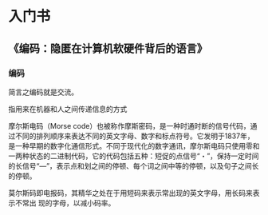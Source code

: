 # 入门书

## 《编码：隐匿在计算机软硬件背后的语言》

### 编码

简言之编码就是交流。

指用来在机器和人之间传递信息的方式

摩尔斯电码（Morse code）也被称作摩斯密码，是一种时通时断的信号代码，通过不同的排列顺序来表达不同的英文字母、数字和标点符号。它发明于1837年，是一种早期的数字化通信形式。不同于现代化的数字通讯，摩尔斯电码只使用零和一两种状态的二进制代码，它的代码包括五种：短促的点信号“・”，保持一定时间的长信号“—”，表示点和划之间的停顿、每个词之间中等的停顿，以及句子之间长的停顿。 

莫尔斯码即电报码，其精华之处在于用短码来表示常出现的英文字母，用长码来表示不常出 现的字母，以减小码率。

